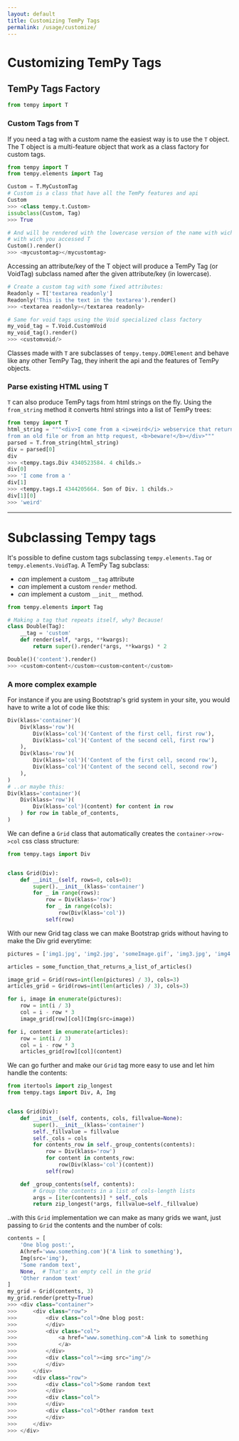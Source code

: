 ```yaml
---
layout: default
title: Customizing TemPy Tags
permalink: /usage/customize/
---
```


# Customizing TemPy Tags

## TemPy Tags Factory
```python
from tempy import T
```

### Custom Tags from T

If you need a tag with a custom name the easiest way is to use the `T` object. The T object is a multi-feature object that work as a class factory for custom tags.

```python
from tempy import T
from tempy.elements import Tag

Custom = T.MyCustomTag
# Custom is a class that have all the TemPy features and api
Custom
>>> <class tempy.t.Custom>
issubclass(Custom, Tag)
>>> True

# And will be rendered with the lowercase version of the name with wich you accessed T
# with wich you accessed T
Custom().render()
>>> <mycustomtag></mycustomtag>
```

Accessing an attribute/key of the T object will produce a TemPy Tag (or VoidTag) subclass named after the given attribute/key (in lowercase).

```python
# Create a custom tag with some fixed attributes:
Readonly = T['textarea readonly']
Readonly('This is the text in the textarea').render()
>>> <textarea readonly></textarea readonly>

# Same for void tags using the Void specialized class factory
my_void_tag = T.Void.CustomVoid
my_void_tag().render()
>>> <customvoid/>
```

Classes made with `T` are subclasses of `tempy.tempy.DOMElement` and behave like any other TemPy Tag, they inherit the api and the features of TemPy objects.

### Parse existing HTML using T

`T` can also produce TemPy tags from html strings on the fly. Using the `from_string` method it converts html strings into a list of TemPy trees:

```python
from tempy import T
html_string = """<div>I come from a <i>weird</i> webservice that returns html strings, 
from an old file or from an http request, <b>beware!</b></div>"""
parsed = T.from_string(html_string)
div = parsed[0]
div
>>> <tempy.tags.Div 4340523584. 4 childs.>
div[0]
>>> 'I come from a '
div[1]
>>> <tempy.tags.I 4344205664. Son of Div. 1 childs.>
div[1][0]
>>> 'weird'
```



***


Subclassing Tempy tags
======

It's possible to define custom tags subclassing `tempy.elements.Tag` or `tempy.elements.VoidTag`.
A TemPy Tag subclass:
 * *can* implement a custom `__tag` attribute
 * *can* implement a custom `render` method.
 * *can* implement a custom `__init__` method.

```python
from tempy.elements import Tag

# Making a tag that repeats itself, why? Because!
class Double(Tag):
    __tag = 'custom'
    def render(self, *args, **kwargs):
        return super().render(*args, **kwargs) * 2

Double()('content').render()
>>> <custom>content</custom><custom>content</custom>
```

### A more complex example

For instance if you are using Bootstrap's grid system in your site, you would have to write a lot of code like this:

```python
Div(klass='container')(
    Div(klass='row')(
        Div(klass='col')('Content of the first cell, first row'),
        Div(klass='col')('Content of the second cell, first row')
    ),
    Div(klass='row')(
        Div(klass='col')('Content of the first cell, second row'),
        Div(klass='col')('Content of the second cell, second row')
    ),
)
# ..or maybe this:
Div(klass='container')(
    Div(klass='row')(
        Div(klass='col')(content) for content in row
    ) for row in table_of_contents,
)
```

We can define a `Grid` class that automatically creates the `container->row->col` css class structure:
```python
from tempy.tags import Div


class Grid(Div):
    def __init__(self, rows=0, cols=0):
        super().__init__(klass='container')
        for _ in range(rows):
            row = Div(klass='row')
            for _ in range(cols):
                row(Div(klass='col'))
            self(row)
```

With our new Grid tag class we can make Bootstrap grids without having to make the Div grid everytime:
```python
pictures = ['img1.jpg', 'img2.jpg', 'someImage.gif', 'img3.jpg', 'img4.jpg', 'bestImage.jpg']

articles = some_function_that_returns_a_list_of_articles()

image_grid = Grid(rows=int(len(pictures) / 3), cols=3)
articles_grid = Grid(rows=int(len(articles) / 3), cols=3)

for i, image in enumerate(pictures):
    row = int(i / 3)
    col = i - row * 3
    image_grid[row][col](Img(src=image))

for i, content in enumerate(articles):
    row = int(i / 3)
    col = i - row * 3
    articles_grid[row][col](content)
```

We can go further and make our `Grid` tag more easy to use and let him handle the contents:

```python
from itertools import zip_longest
from tempy.tags import Div, A, Img


class Grid(Div):
    def __init__(self, contents, cols, fillvalue=None):
        super().__init__(klass='container')
        self._fillvalue = fillvalue
        self._cols = cols
        for contents_row in self._group_contents(contents):
            row = Div(klass='row')
            for content in contents_row:
                row(Div(klass='col')(content))
            self(row)

    def _group_contents(self, contents):
        # Group the contents in a list of cols-length lists
        args = [iter(contents)] * self._cols
        return zip_longest(*args, fillvalue=self._fillvalue)
```

..with this `Grid` implementation we can make as many grids we want, just passing to `Grid` the contents and the number of cols:

```python
contents = [
    'One blog post:',
    A(href='www.something.com')('A link to something'),
    Img(src='img'),
    'Some random text',
    None,  # That's an empty cell in the grid
    'Other random text'
]
my_grid = Grid(contents, 3)
my_grid.render(pretty=True)
>>> <div class="container">
>>>     <div class="row">
>>>         <div class="col">One blog post:
>>>         </div>
>>>         <div class="col">
>>>             <a href="www.something.com">A link to something
>>>             </a>
>>>         </div>
>>>         <div class="col"><img src="img"/>
>>>         </div>
>>>     </div>
>>>     <div class="row">
>>>         <div class="col">Some random text
>>>         </div>
>>>         <div class="col">
>>>         </div>
>>>         <div class="col">Other random text
>>>         </div>
>>>     </div>
>>> </div>
```

